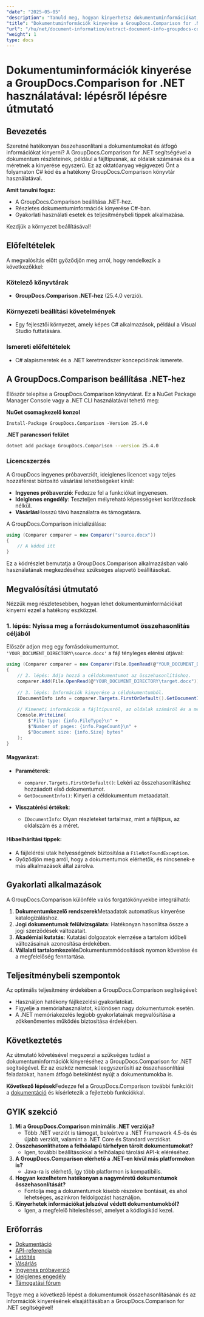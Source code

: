 ```yaml
---
"date": "2025-05-05"
"description": "Tanuld meg, hogyan kinyerhetsz dokumentuminformációkat, például fájltípust, oldalszámot és méretet a .NET GroupDocs.Comparison segítségével ebből a részletes C# oktatóanyagból."
"title": "Dokumentuminformációk kinyerése a GroupDocs.Comparison for .NET használatával – Átfogó útmutató"
"url": "/hu/net/document-information/extract-document-info-groupdocs-comparison-net/"
"weight": 1
type: docs
---
```

# Dokumentuminformációk kinyerése a GroupDocs.Comparison for .NET használatával: lépésről lépésre útmutató

## Bevezetés

Szeretné hatékonyan összehasonlítani a dokumentumokat és átfogó információkat kinyerni? A GroupDocs.Comparison for .NET segítségével a dokumentum részleteinek, például a fájltípusnak, az oldalak számának és a méretnek a kinyerése egyszerű. Ez az oktatóanyag végigvezeti Önt a folyamaton C# kód és a hatékony GroupDocs.Comparison könyvtár használatával.

**Amit tanulni fogsz:**
- A GroupDocs.Comparison beállítása .NET-hez.
- Részletes dokumentuminformációk kinyerése C#-ban.
- Gyakorlati használati esetek és teljesítménybeli tippek alkalmazása.

Kezdjük a környezet beállításával!

## Előfeltételek

A megvalósítás előtt győződjön meg arról, hogy rendelkezik a következőkkel:

### Kötelező könyvtárak
- **GroupDocs.Comparison .NET-hez** (25.4.0 verzió).

### Környezeti beállítási követelmények
- Egy fejlesztői környezet, amely képes C# alkalmazások, például a Visual Studio futtatására.

### Ismereti előfeltételek
- C# alapismeretek és a .NET keretrendszer koncepcióinak ismerete.

## A GroupDocs.Comparison beállítása .NET-hez

Először telepítse a GroupDocs.Comparison könyvtárat. Ez a NuGet Package Manager Console vagy a .NET CLI használatával tehető meg:

**NuGet csomagkezelő konzol**
```plaintext
Install-Package GroupDocs.Comparison -Version 25.4.0
```

**\.NET parancssori felület**
```bash
dotnet add package GroupDocs.Comparison --version 25.4.0
```

### Licencszerzés
A GroupDocs ingyenes próbaverziót, ideiglenes licencet vagy teljes hozzáférést biztosító vásárlási lehetőségeket kínál:
- **Ingyenes próbaverzió**: Fedezze fel a funkciókat ingyenesen.
- **Ideiglenes engedély**: Teszteljen mélyreható képességeket korlátozások nélkül.
- **Vásárlás**Hosszú távú használatra és támogatásra.

A GroupDocs.Comparison inicializálása:
```csharp
using (Comparer comparer = new Comparer("source.docx"))
{
    // A kódod itt
}
```
Ez a kódrészlet bemutatja a GroupDocs.Comparison alkalmazásban való használatának megkezdéséhez szükséges alapvető beállításokat.

## Megvalósítási útmutató

Nézzük meg részletesebben, hogyan lehet dokumentuminformációkat kinyerni ezzel a hatékony eszközzel.

### 1. lépés: Nyissa meg a forrásdokumentumot összehasonlítás céljából

Először adjon meg egy forrásdokumentumot. `'YOUR_DOCUMENT_DIRECTORY\source.docx'` a fájl tényleges elérési útjával:
```csharp
using (Comparer comparer = new Comparer(File.OpenRead(@"YOUR_DOCUMENT_DIRECTORY\source.docx")))
{
    // 2. lépés: Adja hozzá a céldokumentumot az összehasonlításhoz.
    comparer.Add(File.OpenRead(@"YOUR_DOCUMENT_DIRECTORY\target.docx"));
    
    // 3. lépés: Információk kinyerése a céldokumentumból.
    IDocumentInfo info = comparer.Targets.FirstOrDefault().GetDocumentInfo();
    
    // Kimeneti információk a fájltípusról, az oldalak számáról és a méretről bájtban.
    Console.WriteLine(
        $"File type: {info.FileType}\n" +
        $"Number of pages: {info.PageCount}\n" +
        $"Document size: {info.Size} bytes"
    );
}
```
#### Magyarázat:
- **Paraméterek**:
  - `comparer.Targets.FirstOrDefault()`: Lekéri az összehasonlításhoz hozzáadott első dokumentumot.
  - `GetDocumentInfo()`: Kinyeri a céldokumentum metaadatait.

- **Visszatérési értékek**: 
  - `IDocumentInfo`: Olyan részleteket tartalmaz, mint a fájltípus, az oldalszám és a méret.

#### Hibaelhárítási tippek:
- A fájlelérési utak helyességének biztosítása a `FileNotFoundException`.
- Győződjön meg arról, hogy a dokumentumok elérhetők, és nincsenek-e más alkalmazások által zárolva.

## Gyakorlati alkalmazások

A GroupDocs.Comparison különféle valós forgatókönyvekbe integrálható:
1. **Dokumentumkezelő rendszerek**Metaadatok automatikus kinyerése katalogizáláshoz.
2. **Jogi dokumentumok felülvizsgálata**: Hatékonyan hasonlítsa össze a jogi szerződések változatait.
3. **Akadémiai kutatás**: Kutatási dolgozatok elemzése a tartalom időbeli változásainak azonosítása érdekében.
4. **Vállalati tartalomkezelés**Dokumentummódosítások nyomon követése és a megfelelőség fenntartása.

## Teljesítménybeli szempontok

Az optimális teljesítmény érdekében a GroupDocs.Comparison segítségével:
- Használjon hatékony fájlkezelési gyakorlatokat.
- Figyelje a memóriahasználatot, különösen nagy dokumentumok esetén.
- A .NET memóriakezelés legjobb gyakorlatainak megvalósítása a zökkenőmentes működés biztosítása érdekében.

## Következtetés

Az útmutató követésével megszerzi a szükséges tudást a dokumentuminformációk kinyeréséhez a GroupDocs.Comparison for .NET segítségével. Ez az eszköz nemcsak leegyszerűsíti az összehasonlítási feladatokat, hanem átfogó betekintést nyújt a dokumentumokba is.

**Következő lépések**Fedezze fel a GroupDocs.Comparison további funkcióit a [dokumentáció](https://docs.groupdocs.com/comparison/net/) és kísérletezik a fejlettebb funkciókkal.

## GYIK szekció

1. **Mi a GroupDocs.Comparison minimális .NET verziója?**
   - Több .NET verziót is támogat, beleértve a .NET Framework 4.5-ös és újabb verzióit, valamint a .NET Core és Standard verziókat.
2. **Összehasonlíthatom a felhőalapú tárhelyen tárolt dokumentumokat?**
   - Igen, további beállításokkal a felhőalapú tárolási API-k eléréséhez.
3. **A GroupDocs.Comparison elérhető a .NET-en kívül más platformokon is?**
   - Java-ra is elérhető, így több platformon is kompatibilis.
4. **Hogyan kezelhetem hatékonyan a nagyméretű dokumentumok összehasonlítását?**
   - Fontolja meg a dokumentumok kisebb részekre bontását, és ahol lehetséges, aszinkron feldolgozást használjon.
5. **Kinyerhetek információkat jelszóval védett dokumentumokból?**
   - Igen, a megfelelő hitelesítéssel, amelyet a kódlogikád kezel.

## Erőforrás

- [Dokumentáció](https://docs.groupdocs.com/comparison/net/)
- [API-referencia](https://reference.groupdocs.com/comparison/net/)
- [Letöltés](https://releases.groupdocs.com/comparison/net/)
- [Vásárlás](https://purchase.groupdocs.com/buy)
- [Ingyenes próbaverzió](https://releases.groupdocs.com/comparison/net/)
- [Ideiglenes engedély](https://purchase.groupdocs.com/temporary-license/)
- [Támogatási fórum](https://forum.groupdocs.com/c/comparison/)

Tegye meg a következő lépést a dokumentumok összehasonlításának és az információk kinyerésének elsajátításában a GroupDocs.Comparison for .NET segítségével!